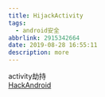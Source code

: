 ```yaml
---
title: HijackActivity
tags:
  - android安全
abbrlink: 2915342664
date: 2019-08-28 16:55:11
description: more
---
```


activity劫持  
[HackAndroid](https://github.com/ZJsnowman/HackAndroid)  
